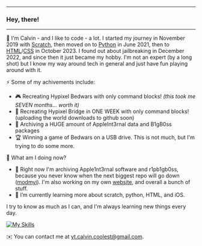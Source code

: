 ***

### Hey, there!

<!--
**cc7623/cc7623** is a ✨ _special_ ✨ repository because its `README.md` (this file) appears on your GitHub profile.

Here are some ideas to get you started:

- 🔭 I’m currently working on ...
- 🌱 I’m currently learning ...
- 👯 I’m looking to collaborate on ...
- 🤔 I’m looking for help with ...
- 💬 Ask me about ...
- 📫 How to reach me: ...
- 😄 Pronouns: ...
- ⚡ Fun fact: ...
-->

***

👋 I'm Calvin - and I like to code - a lot. I started my journey in November 2019 with [Scratch](https://scratch.mit.edu), then moved on to [Python](https://python.org) in June 2021, then to [HTML](https://en.wikipedia.org/wiki/HTML)/[CSS](https://en.wikipedia.org/wiki/CSS) in October 2023. I found out about jailbreaking in December 2022, and since then it just became my hobby. I'm not an expert (by a long shot) but I know my way around tech in general and just have fun playing around with it.

⚡ Some of my achivements include:
- 🎮 Recreating Hypixel Bedwars with only command blocks! *(this took me SEVEN months... worth it)*
- 🌉 Recreating Hypixel Bridge in ONE WEEK with only command blocks! (uploading the world downloads to github soon)
- 💾 Archiving a HUGE amount of AppleInt3rnal data and B1gB0ss packages
- 🏆 Winning a game of Bedwars on a USB drive.
This is not much, but I'm trying to do some more. 

🧠 What am I doing now?
- 🔭 Right now I'm archiving Apple1nt3rnal software and r1pb1gb0ss, because you never know when the next biggest repo will go down ([modmyi](https://forums.macrumors.com/threads/sad-day-for-jailbreakers-modmyi-and-zodttd-macciti-cydia-repositories-shut-down.2090898/)). I'm also working on my own [website](https://cc7623.github.io), and overall a bunch of stuff.
- 🌱 I’m currently learning more about scratch, python, HTML, and iOS.

I try to know as much as I can, and I'm always learning new things every day.

<!--- [![my stats!](https://github-readme-stats.vercel.app/api?username=cc7623&show_icons=true&theme=github_dark)](https://github.com/anuraghazra/github-readme-stats) !--->

[![My Skills](https://skillicons.dev/icons?i=html,css,js,jquery,python,linux,md,replit,stackoverflow,vscode&theme=dark)](https://skillicons.dev)


✉️ You can contact me at yt.calvin.coolest@gmail.com.
